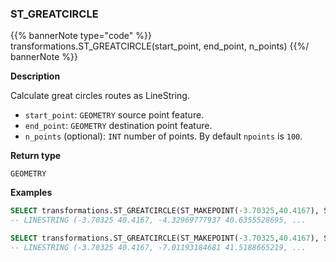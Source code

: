 ### ST_GREATCIRCLE

{{% bannerNote type="code" %}}
transformations.ST_GREATCIRCLE(start_point, end_point, n_points)
{{%/ bannerNote %}}

**Description**

Calculate great circles routes as LineString.

* `start_point`: `GEOMETRY` source point feature.
* `end_point`: `GEOMETRY` destination point feature.
* `n_points` (optional): `INT` number of points. By default `npoints` is `100`.

**Return type**

`GEOMETRY`

**Examples**

```sql
SELECT transformations.ST_GREATCIRCLE(ST_MAKEPOINT(-3.70325,40.4167), ST_MAKEPOINT(-73.9385,40.6643));
-- LINESTRING (-3.70325 40.4167, -4.32969777937 40.6355528695, ...
```

```sql
SELECT transformations.ST_GREATCIRCLE(ST_MAKEPOINT(-3.70325,40.4167), ST_MAKEPOINT(-73.9385,40.6643), 20);
-- LINESTRING (-3.70325 40.4167, -7.01193184681 41.5188665219, ...
```